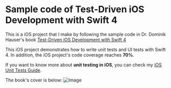 # Sample code of Test-Driven iOS Development with Swift 4

This is a iOS project that I make by following the sample code in Dr. Dominik Hauser's book [Test-Driven iOS Development with Swift 4](https://www.amazon.com/Test-Driven-iOS-Development-Swift-maintainable/dp/1788475704)

This iOS project demonstrates how to write unit tests and UI tests with Swift 4.
In addition, the iOS project's code coverage reaches **70%**.

If you want to know more about **unit testing in iOS**, you can check my [iOS Unit Tests Guide](https://github.com/hayasilin/unit-tests-ios-guide).

The book's cover is below:
![Image](https://github.com/hayasilin/code_coverage_70_ios/blob/master/book_cover.png)
